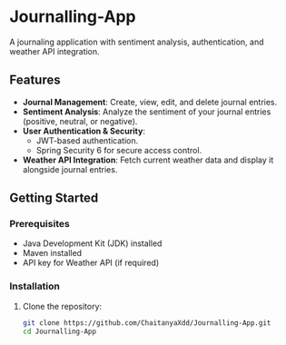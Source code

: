 # Journalling-App

A journaling application with sentiment analysis, authentication, and weather API integration.

## Features

- **Journal Management**: Create, view, edit, and delete journal entries.
- **Sentiment Analysis**: Analyze the sentiment of your journal entries (positive, neutral, or negative).
- **User Authentication & Security**:
  - JWT-based authentication.
  - Spring Security 6 for secure access control.
- **Weather API Integration**: Fetch current weather data and display it alongside journal entries.

## Getting Started

### Prerequisites

- Java Development Kit (JDK) installed
- Maven installed
- API key for Weather API (if required)

### Installation

1. Clone the repository:

   ```bash
   git clone https://github.com/ChaitanyaXdd/Journalling-App.git
   cd Journalling-App
